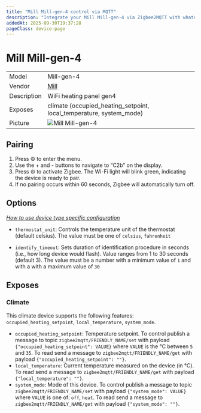 ```yaml
---
title: "Mill Mill-gen-4 control via MQTT"
description: "Integrate your Mill Mill-gen-4 via Zigbee2MQTT with whatever smart home infrastructure you are using without the vendor's bridge or gateway."
addedAt: 2025-09-30T19:37:28
pageClass: device-page
---
```


<!-- !!!! -->
<!-- ATTENTION: This file is auto-generated through docgen! -->
<!-- You can only edit the "Notes"-Section between the two comment lines "Notes BEGIN" and "Notes END". -->
<!-- Do not use h1 or h2 heading within "## Notes"-Section. -->
<!-- !!!! -->

# Mill Mill-gen-4

|     |     |
|-----|-----|
| Model | Mill-gen-4  |
| Vendor  | [Mill](/supported-devices/#v=Mill)  |
| Description | WiFi heating panel gen4 |
| Exposes | climate (occupied_heating_setpoint, local_temperature, system_mode) |
| Picture | ![Mill Mill-gen-4](https://www.zigbee2mqtt.io/images/devices/Mill-gen-4.png) |


<!-- Notes BEGIN: You can edit here. Add "## Notes" headline if not already present. -->


<!-- Notes END: Do not edit below this line -->


## Pairing
1. Press ☮ to enter the menu.
2. Use the + and - buttons to navigate to “C2b” on the display.
3. Press ☮ to activate Zigbee. The Wi-Fi light will blink green, indicating the device is ready to pair.
4. If no pairing occurs within 60 seconds, Zigbee will automatically turn off.


## Options
*[How to use device type specific configuration](../guide/configuration/devices-groups.md#specific-device-options)*

* `thermostat_unit`: Controls the temperature unit of the thermostat (default celsius). The value must be one of `celsius`, `fahrenheit`

* `identify_timeout`: Sets duration of identification procedure in seconds (i.e., how long device would flash). Value ranges from 1 to 30 seconds (default 3). The value must be a number with a minimum value of `1` and with a with a maximum value of `30`


## Exposes

### Climate 
This climate device supports the following features: `occupied_heating_setpoint`, `local_temperature`, `system_mode`.
- `occupied_heating_setpoint`: Temperature setpoint. To control publish a message to topic `zigbee2mqtt/FRIENDLY_NAME/set` with payload `{"occupied_heating_setpoint": VALUE}` where `VALUE` is the °C between `5` and `35`. To read send a message to `zigbee2mqtt/FRIENDLY_NAME/get` with payload `{"occupied_heating_setpoint": ""}`.
- `local_temperature`: Current temperature measured on the device (in °C). To read send a message to `zigbee2mqtt/FRIENDLY_NAME/get` with payload `{"local_temperature": ""}`.
- `system_mode`: Mode of this device. To control publish a message to topic `zigbee2mqtt/FRIENDLY_NAME/set` with payload `{"system_mode": VALUE}` where `VALUE` is one of: `off`, `heat`. To read send a message to `zigbee2mqtt/FRIENDLY_NAME/get` with payload `{"system_mode": ""}`.

